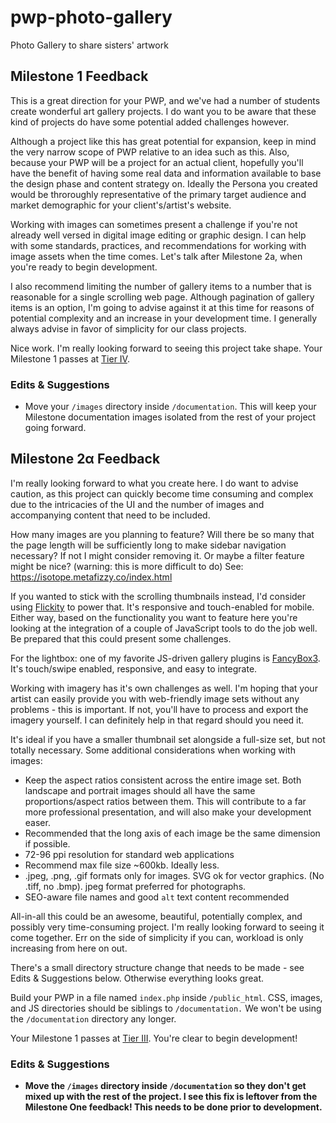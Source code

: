 # pwp-photo-gallery
Photo Gallery to share sisters' artwork

## Milestone 1 Feedback
This is a great direction for your PWP, and we've had a number of students create wonderful art gallery projects. I do want you to be aware that these kind of projects do have some potential added challenges however.

Although a project like this has great potential for expansion, keep in mind the very narrow scope of PWP relative to an idea such as this. Also, because your PWP will be a project for an actual client, hopefully you'll have the benefit of having some real data and information available to base the design phase and content strategy on. Ideally the Persona you created would be throroughly representative of the primary target audience and market demographic for your client's/artist's website. 

Working with images can sometimes present a challenge if you're not already well versed in digital image editing or graphic design. I can help with some standards, practices, and recommendations for working with image assets when the time comes. Let's talk after Milestone 2a, when you're ready to begin development.

I also recommend limiting the number of gallery items to a number that is reasonable for a single scrolling web page. Although pagination of gallery items is an option, I'm going to advise against it at this time for reasons of potential complexity and an increase in your development time. I generally always advise in favor of simplicity for our class projects.

Nice work. I'm really looking forward to seeing this project take shape. Your Milestone 1 passes at [Tier IV](https://bootcamp-coders.cnm.edu/projects/personal/rubric/).

### Edits &amp; Suggestions
- Move your `/images` directory inside `/documentation`. This will keep your Milestone documentation images isolated from the rest of your project going forward.

## Milestone 2&alpha; Feedback
I'm really looking forward to what you create here. I do want to advise caution, as this project can quickly become time consuming and complex due to the intricacies of the UI and the number of images and accompanying content that need to be included.

How many images are you planning to feature? Will there be so many that the page length will be sufficiently long to make  sidebar navigation necessary? If not I might consider removing it. Or maybe a filter feature might be nice? (warning: this is more difficult to do) See: https://isotope.metafizzy.co/index.html

If you wanted to stick with the scrolling thumbnails instead, I'd consider using [Flickity](https://flickity.metafizzy.co) to power that. It's responsive and touch-enabled for mobile. Either way, based on the functionality you want to feature here you're looking at the integration of a couple of JavaScript tools to do the job well. Be prepared that this could present some challenges.

For the lightbox: one of my favorite JS-driven gallery plugins is [FancyBox3](http://fancyapps.com/fancybox/3/). It's touch/swipe enabled, responsive, and easy to integrate. 

Working with imagery has it's own challenges as well. I'm hoping that your artist can easily provide you with web-friendly image sets without any problems - this is important. If not, you'll have to process and export the imagery yourself. I can definitely help in that regard should you need it. 

It's ideal if you have a smaller thumbnail set alongside a full-size set, but not totally necessary. Some additional considerations when working with images:
- Keep the aspect ratios consistent across the entire image set. Both landscape and portrait images should all have the same proportions/aspect ratios between them. This will contribute to a far more professional presentation, and will also make your development easer.
- Recommended that the long axis of each image be the same dimension if possible.
- 72-96 ppi resolution for standard web applications
- Recommend max file size ~600kb. Ideally less.
- .jpeg, .png, .gif formats only for images. SVG ok for vector graphics. (No .tiff, no .bmp). jpeg format preferred for photographs.
- SEO-aware file names and good `alt` text content recommended

All-in-all this could be an awesome, beautiful, potentially complex, and possibly very time-consuming project. I'm really looking forward to seeing it come together. Err on the side of simplicity if you can, workload is only increasing from here on out. 

There's a small directory structure change that needs to be made - see Edits &amp; Suggestions below. Otherwise everything looks great. 

Build your PWP in a file named `index.php` inside `/public_html`. CSS, images, and JS directories should be siblings to `/documentation.` We won't be using the `/documentation` directory any longer.

Your Milestone 1 passes at [Tier III](https://bootcamp-coders.cnm.edu/projects/personal/rubric/). You're clear to begin development!

### Edits &amp; Suggestions
- **Move the `/images` directory inside `/documentation` so they don't get mixed up with the rest of the project. I see this fix is leftover from the Milestone One feedback! This needs to be done prior to development.**


